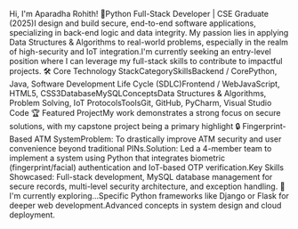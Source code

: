 Hi, I'm Aparadha Rohith! 
👋Python Full-Stack Developer | CSE Graduate (2025)I design and build secure, end-to-end software applications, specializing in back-end logic and data integrity. My passion lies in applying Data Structures & Algorithms to real-world problems, especially in the realm of high-security and IoT integration.I'm currently seeking an entry-level position where I can leverage my full-stack skills to contribute to impactful projects.
🛠️ Core Technology StackCategorySkillsBackend / CorePython, Java, Software Development Life Cycle (SDLC)Frontend / WebJavaScript, HTML5, CSS3DatabaseMySQLConceptsData Structures & Algorithms, Problem Solving, IoT ProtocolsToolsGit, GitHub, PyCharm, Visual Studio Code
🏆 Featured ProjectMy work demonstrates a strong focus on secure solutions, with my capstone project being a primary highlight
🔒 Fingerprint-Based ATM SystemProblem: To drastically improve ATM security and user convenience beyond traditional PINs.Solution: Led a 4-member team to implement a system using Python that integrates biometric (fingerprint/facial) authentication and IoT-based OTP verification.Key Skills Showcased: Full-stack development, MySQL database management for secure records, multi-level security architecture, and exception handling.
🌱 I'm currently exploring...Specific Python frameworks like Django or Flask for deeper web development.Advanced concepts in system design and cloud deployment.

